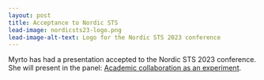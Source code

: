 ```yaml
---
layout: post
title: Acceptance to Nordic STS
lead-image: nordicsts23-logo.png
lead-image-alt-text: Logo for the Nordic STS 2023 conference
---
```


Myrto has had a presentation accepted to the Nordic STS 2023 conference. She will present in the panel: [Academic collaboration as an experiment](https://www.sv.uio.no/tik/english/research/news-and-events/events/conferences/2023/nordic-sts/panels/academic-collaboration.html#experimental%20academic).
